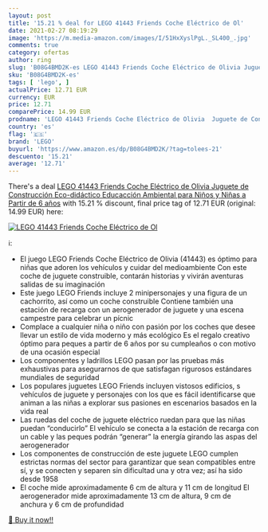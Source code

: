 ```yaml
---
layout: post
title: '15.21 % deal for LEGO 41443 Friends Coche Eléctrico de Ol'
date: 2021-02-27 08:19:29
image: 'https://m.media-amazon.com/images/I/51HxXyslPgL._SL400_.jpg'
comments: true
category: ofertas
author: ring
slug: 'B08G4BMD2K-es LEGO 41443 Friends Coche Eléctrico de Olivia Juguete de...'
sku: 'B08G4BMD2K-es'
tags: [ 'lego', ]
actualPrice: 12.71 EUR
currency: EUR
price: 12.71
comparePrice: 14.99 EUR
prodname: 'LEGO 41443 Friends Coche Eléctrico de Olivia  Juguete de Construcción Eco-didáctico  Educacción Ambiental para Niños y Niñas a Partir de 6 años'
country: 'es'
flag: '🇪🇸'
brand: 'LEGO'
buyurl: 'https://www.amazon.es/dp/B08G4BMD2K/?tag=tolees-21'
descuento: '15.21'
average: '12.71'
---
```


There's a deal [LEGO 41443 Friends Coche Eléctrico de Olivia  Juguete de Construcción Eco-didáctico  Educacción Ambiental para Niños y Niñas a Partir de 6 años](https://www.amazon.es/dp/B08G4BMD2K/?tag=tolees-21)  with  15.21 % discount, final price tag of  12.71 EUR (original: 14.99 EUR) here:

[![LEGO 41443 Friends Coche Eléctrico de Ol](https://m.media-amazon.com/images/I/51HxXyslPgL._SL400_.jpg)](https://www.amazon.es/dp/B08G4BMD2K/?tag=tolees-21)

ℹ️:

- El juego LEGO Friends Coche Eléctrico de Olivia (41443) es óptimo para niñas que adoren los vehículos y cuidar del medioambiente Con este coche de juguete construible, contarán historias y vivirán aventuras salidas de su imaginación
- Este juego LEGO Friends incluye 2 minipersonajes y una figura de un cachorrito, así como un coche construible Contiene también una estación de recarga con un aerogenerador de juguete y una escena campestre para celebrar un pícnic
- Complace a cualquier niña o niño con pasión por los coches que desee llevar un estilo de vida moderno y más ecológico Es el regalo creativo óptimo para peques a partir de 6 años por su cumpleaños o con motivo de una ocasión especial
- Los componentes y ladrillos LEGO pasan por las pruebas más exhaustivas para asegurarnos de que satisfagan rigurosos estándares mundiales de seguridad
- Los populares juguetes LEGO Friends incluyen vistosos edificios, s vehículos de juguete y personajes con los que es fácil identificarse que animan a las niñas a explorar sus pasiones en escenarios basados en la vida real
- Las ruedas del coche de juguete eléctrico ruedan para que las niñas puedan “conducirlo” El vehículo se conecta a la estación de recarga con un cable y las peques podrán “generar” la energía girando las aspas del aerogenerador
- Los componentes de construcción de este juguete LEGO cumplen estrictas normas del sector para garantizar que sean compatibles entre sí, y se conecten y separen sin dificultad una y otra vez; así ha sido desde 1958
- El coche mide aproximadamente 6 cm de altura y 11 cm de longitud El aerogenerador mide aproximadamente 13 cm de altura, 9 cm de anchura y 6 cm de profundidad

[🛒 Buy it now!!](https://www.amazon.es/dp/B08G4BMD2K/?tag=tolees-21)
